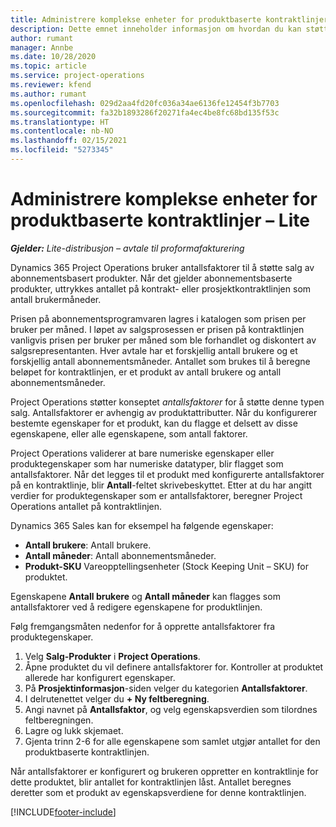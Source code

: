 ```yaml
---
title: Administrere komplekse enheter for produktbaserte kontraktlinjer – Lite
description: Dette emnet inneholder informasjon om hvordan du kan støtte salg av abonnementsbaserte produkter.
author: rumant
manager: Annbe
ms.date: 10/28/2020
ms.topic: article
ms.service: project-operations
ms.reviewer: kfend
ms.author: rumant
ms.openlocfilehash: 029d2aa4fd20fc036a34ae6136fe12454f3b7703
ms.sourcegitcommit: fa32b1893286f20271fa4ec4be8fc68bd135f53c
ms.translationtype: HT
ms.contentlocale: nb-NO
ms.lasthandoff: 02/15/2021
ms.locfileid: "5273345"
---
```

# <a name="manage-complex-units-for-product-based-contract-lines---lite"></a>Administrere komplekse enheter for produktbaserte kontraktlinjer – Lite

_**Gjelder:** Lite-distribusjon – avtale til proformafakturering_

Dynamics 365 Project Operations bruker antallsfaktorer til å støtte salg av abonnementsbasert produkter. Når det gjelder abonnementsbaserte produkter, uttrykkes antallet på kontrakt- eller prosjektkontraktlinjen som antall brukermåneder.

Prisen på abonnementsprogramvaren lagres i katalogen som prisen per bruker per måned. I løpet av salgsprosessen er prisen på kontraktlinjen vanligvis prisen per bruker per måned som ble forhandlet og diskontert av salgsrepresentanten. Hver avtale har et forskjellig antall brukere og et forskjellig antall abonnementsmåneder. Antallet som brukes til å beregne beløpet for kontraktlinjen, er et produkt av antall brukere og antall abonnementsmåneder.

Project Operations støtter konseptet *antallsfaktorer* for å støtte denne typen salg. Antallsfaktorer er avhengig av produktattributter. Når du konfigurerer bestemte egenskaper for et produkt, kan du flagge et delsett av disse egenskapene, eller alle egenskapene, som antall faktorer.

Project Operations validerer at bare numeriske egenskaper eller produktegenskaper som har numeriske datatyper, blir flagget som antallsfaktorer. Når det legges til et produkt med konfigurerte antallsfaktorer på en kontraktlinje, blir **Antall**-feltet skrivebeskyttet. Etter at du har angitt verdier for produktegenskaper som er antallsfaktorer, beregner Project Operations antallet på kontraktlinjen.

Dynamics 365 Sales kan for eksempel ha følgende egenskaper:

- **Antall brukere**: Antall brukere.
- **Antall måneder**: Antall abonnementsmåneder.
- **Produkt-SKU** Vareopptellingsenheter (Stock Keeping Unit – SKU) for produktet.

Egenskapene **Antall brukere** og **Antall måneder** kan flagges som antallsfaktorer ved å redigere egenskapene for produktlinjen.

Følg fremgangsmåten nedenfor for å opprette antallsfaktorer fra produktegenskaper.

1. Velg **Salg-Produkter** i **Project Operations**.
2. Åpne produktet du vil definere antallsfaktorer for. Kontroller at produktet allerede har konfigurert egenskaper.
3. På **Prosjektinformasjon**-siden velger du kategorien **Antallsfaktorer**.
4. I delrutenettet velger du **+ Ny feltberegning**.
5. Angi navnet på **Antallsfaktor**, og velg egenskapsverdien som tilordnes feltberegningen.
6. Lagre og lukk skjemaet.
7. Gjenta trinn 2-6 for alle egenskapene som samlet utgjør antallet for den produktbaserte kontraktlinjen.

Når antallsfaktorer er konfigurert og brukeren oppretter en kontraktlinje for dette produktet, blir antallet for kontraktlinjen låst. Antallet beregnes deretter som et produkt av egenskapsverdiene for denne kontraktlinjen.


[!INCLUDE[footer-include](../../includes/footer-banner.md)]